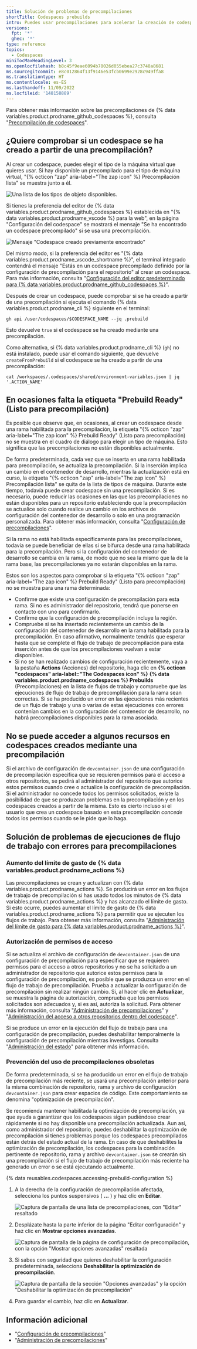 ```yaml
---
title: Solución de problemas de precompilaciones
shortTitle: Codespaces prebuilds
intro: Puedes usar precompilaciones para acelerar la creación de codespaces. En este artículo se proporcionan los pasos para la solución de problemas comunes con las precompilaciones.
versions:
  fpt: '*'
  ghec: '*'
type: reference
topics:
  - Codespaces
miniTocMaxHeadingLevel: 3
ms.openlocfilehash: b8c45f9eae6094b78026d055ebea27c3748a8681
ms.sourcegitcommit: e8c012864f13f9146e53fcb0699e2928c949ffa8
ms.translationtype: HT
ms.contentlocale: es-ES
ms.lasthandoff: 11/09/2022
ms.locfileid: '148158889'
---
```

Para obtener más información sobre las precompilaciones de {% data variables.product.prodname_github_codespaces %}, consulta "[Precompilación de codespaces](/codespaces/prebuilding-your-codespaces)".

## ¿Quiere comprobar si un codespace se ha creado a partir de una precompilación?

Al crear un codespace, puedes elegir el tipo de la máquina virtual que quieres usar. Si hay disponible un precompilado para el tipo de máquina virtual, "{% octicon "zap" aria-label="The zap icon" %} Precompilación lista" se muestra junto a él.

![Una lista de los tipos de objeto disponibles.](/assets/images/help/codespaces/choose-custom-machine-type.png)

Si tienes la preferencia del editor de {% data variables.product.prodname_github_codespaces %} establecida en "{% data variables.product.prodname_vscode %} para la web", en la página "Configuración del codespace" se mostrará el mensaje "Se ha encontrado un codespace precompilado" si se usa una precompilación. 

![Mensaje "Codespace creado previamente encontrado"](/assets/images/help/codespaces/prebuilt-codespace-found.png)

Del mismo modo, si la preferencia del editor es "{% data variables.product.prodname_vscode_shortname %}", el terminal integrado contendrá el mensaje "Estás en un codespace precompilado definido por la configuración de precompilación para el repositorio" al crear un codespace. Para más información, consulta "[Configuración del editor predeterminado para {% data variables.product.prodname_github_codespaces %}](/codespaces/customizing-your-codespace/setting-your-default-editor-for-github-codespaces)".

Después de crear un codespace, puede comprobar si se ha creado a partir de una precompilación si ejecuta el comando {% data variables.product.prodname_cli %} siguiente en el terminal:

```shell{:copy}
gh api /user/codespaces/$CODESPACE_NAME --jq .prebuild
```

Esto devuelve `true` si el codespace se ha creado mediante una precompilación.

Como alternativa, si {% data variables.product.prodname_cli %} (`gh`) no está instalado, puede usar el comando siguiente, que devuelve `createFromPrebuild` si el codespace se ha creado a partir de una precompilación: 

```shell{:copy}
cat /workspaces/.codespaces/shared/environment-variables.json | jq '.ACTION_NAME'
```

## En ocasiones falta la etiqueta "Prebuild Ready" (Listo para precompilación)

Es posible que observe que, en ocasiones, al crear un codespace desde una rama habilitada para la precompilación, la etiqueta "{% octicon "zap" aria-label="The zap icon" %} Prebuild Ready" (Listo para precompilación) no se muestra en el cuadro de diálogo para elegir un tipo de máquina. Esto significa que las precompilaciones no están disponibles actualmente.

De forma predeterminada, cada vez que se inserta en una rama habilitada para precompilación, se actualiza la precompilación. Si la inserción implica un cambio en el contenedor de desarrollo, mientras la actualización está en curso, la etiqueta "{% octicon "zap" aria-label="The zap icon" %} Precompilación lista" se quita de la lista de tipos de máquina. Durante este tiempo, todavía puede crear codespace sin una precompilación. Si es necesario, puede reducir las ocasiones en las que las precompilaciones no están disponibles para un repositorio estableciendo que la precompilación se actualice solo cuando realice un cambio en los archivos de configuración del contenedor de desarrollo o solo en una programación personalizada. Para obtener más información, consulta "[Configuración de precompilaciones](/codespaces/prebuilding-your-codespaces/configuring-prebuilds#configuring-prebuilds)".

Si la rama no está habilitada específicamente para las precompilaciones, todavía se puede beneficiar de ellas si se bifurca desde una rama habilitada para la precompilación. Pero si la configuración del contenedor de desarrollo se cambia en la rama, de modo que no sea la mismo que la de la rama base, las precompilaciones ya no estarán disponibles en la rama.

Estos son los aspectos para comprobar si la etiqueta "{% octicon "zap" aria-label="The zap icon" %} Prebuild Ready" (Listo para precompilación) no se muestra para una rama determinada:

* Confirme que existe una configuración de precompilación para esta rama. Si no es administrador del repositorio, tendrá que ponerse en contacto con uno para confirmarlo. 
* Confirme que la configuración de precompilación incluye la región.
* Compruebe si se ha insertado recientemente un cambio de la configuración del contenedor de desarrollo en la rama habilitada para la precompilación. En caso afirmativo, normalmente tendrás que esperar hasta que se complete el flujo de trabajo de precompilación para esta inserción antes de que los precompilaciones vuelvan a estar disponibles.
* Si no se han realizado cambios de configuración recientemente, vaya a la pestaña **Actions** (Acciones) del repositorio, haga clic en **{% octicon "codespaces" aria-label="The Codespaces icon" %} {% data variables.product.prodname_codespaces %} Prebuilds** (Precompilaciones) en la lista de flujos de trabajo y compruebe que las ejecuciones de flujo de trabajo de precomplilación para la rama sean correctas. Si se ha producido un error en las ejecuciones más recientes de un flujo de trabajo y una o varias de estas ejecuciones con errores contenían cambios en la configuración del contenedor de desarrollo, no habrá precompilaciones disponibles para la rama asociada. 

## No se puede acceder a algunos recursos en codespaces creados mediante una precompilación

Si el archivo de configuración de `devcontainer.json` de una configuración de precompilación especifica que se requieren permisos para el acceso a otros repositorios, se pedirá al administrador del repositorio que autorice estos permisos cuando cree o actualice la configuración de precompilación. Si el administrador no concede todos los permisos solicitados, existe la posibilidad de que se produzcan problemas en la precompilación y en los codespaces creados a partir de la misma. Esto es cierto incluso si el usuario que crea un codespace basado en esta precompilación _concede_ todos los permisos cuando se le pide que lo haga.

## Solución de problemas de ejecuciones de flujo de trabajo con errores para precompilaciones

### Aumento del límite de gasto de {% data variables.product.prodname_actions %} 

Las precompilaciones se crean y actualizan con {% data variables.product.prodname_actions %}. Se producirá un error en los flujos de trabajo de precompilación si has usado todos los minutos de {% data variables.product.prodname_actions %} y has alcanzado el límite de gasto. Si esto ocurre, puedes aumentar el límite de gasto de {% data variables.product.prodname_actions %} para permitir que se ejecuten los flujos de trabajo. Para obtener más información, consulta "[Administración del límite de gasto para {% data variables.product.prodname_actions %}](/billing/managing-billing-for-github-actions/managing-your-spending-limit-for-github-actions)".

### Autorización de permisos de acceso

Si se actualiza el archivo de configuración de `devcontainer.json` de una configuración de precompilación para especificar que se requieren permisos para el acceso a otros repositorios y no se ha solicitado a un administrador de repositorio que autorice estos permisos para la configuración de precompilación, es posible que se produzca un error en el flujo de trabajo de precompilación. Prueba a actualizar la configuración de precompilación sin realizar ningún cambio. Si, al hacer clic en **Actualizar**, se muestra la página de autorización, comprueba que los permisos solicitados son adecuados y, si es así, autoriza la solicitud. Para obtener más información, consulta "[Administración de precompilaciones](/codespaces/prebuilding-your-codespaces/managing-prebuilds#editing-a-prebuild-configuration)" y "[Administración del acceso a otros repositorios dentro del codespace](/codespaces/managing-your-codespaces/managing-repository-access-for-your-codespaces#setting-additional-repository-permissions)".

Si se produce un error en la ejecución del flujo de trabajo para una configuración de precompilación, puedes deshabilitar temporalmente la configuración de precompilación mientras investigas. Consulta "[Administración del estado](/codespaces/prebuilding-your-codespaces/managing-prebuilds#disabling-a-prebuild-configuration)" para obtener más información.

### Prevención del uso de precompilaciones obsoletas

De forma predeterminada, si se ha producido un error en el flujo de trabajo de precompilación más reciente, se usará una precompilación anterior para la misma combinación de repositorio, rama y archivo de configuración `devcontainer.json` para crear espacios de código. Este comportamiento se denomina "optimización de precompilación".

Se recomienda mantener habilitada la optimización de precompilación, ya que ayuda a garantizar que los codespaces sigan pudiéndose crear rápidamente si no hay disponible una precompilación actualizada. Aun así, como administrador del repositorio, puedes deshabilitar la optimización de precompilación si tienes problemas porque los codespaces precompilados están detrás del estado actual de la rama. En caso de que deshabilites la optimización de precompilación, los codespaces para la combinación pertinente de repositorio, rama y archivo `devcontainer.json` se crearán sin una precompilación si el flujo de trabajo de precompilación más reciente ha generado un error o se está ejecutando actualmente.

{% data reusables.codespaces.accessing-prebuild-configuration %}
1. A la derecha de la configuración de precompilación afectada, selecciona los puntos suspensivos ( **…** ) y haz clic en **Editar**.

   ![Captura de pantalla de una lista de precompilaciones, con "Editar" resaltado](/assets/images/help/codespaces/edit-prebuild-configuration.png)
1. Desplázate hasta la parte inferior de la página "Editar configuración" y haz clic en **Mostrar opciones avanzadas**.

   ![Captura de pantalla de la página de configuración de precompilación, con la opción "Mostrar opciones avanzadas" resaltada](/assets/images/help/codespaces/show-advanced-options.png)
1. Si sabes con seguridad que quieres deshabilitar la configuración predeterminada, selecciona **Deshabilitar la optimización de precompilación**.

   ![Captura de pantalla de la sección "Opciones avanzadas" y la opción "Deshabilitar la optimización de precompilación"](/assets/images/help/codespaces/disable-prebuild-optimization.png)
1. Para guardar el cambio, haz clic en **Actualizar**.

## Información adicional

- "[Configuración de precompilaciones](/codespaces/prebuilding-your-codespaces/configuring-prebuilds)"
- "[Administración de precompilaciones](/codespaces/prebuilding-your-codespaces/managing-prebuilds)"
